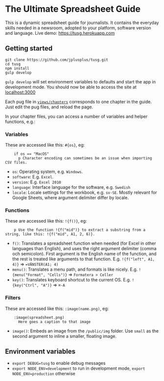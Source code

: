 # The Ultimate Spreadsheet Guide
This is a dynamic spreadsheet guide for journalists. It contains the everyday skills needed in a newsroom, adopted to your platform, software version and language. Live demo: https://tusg.herokuapp.com

## Getting started

    git clone https://github.com/jplusplus/tusg.git
    cd tusg
    npm install
    gulp develop

`gulp develop` will set environment variables to defaults and start the app in development mode. You should now be able to access the site at [localhost:3000](http://localhost:3000)

Each pug file in [`views/chapters`](https://github.com/jplusplus/tusg/tree/master/views/chapters) corresponds to one chapter in the guide. Just edit the pug files, and reload the page.

In your chapter files, you can access a number of variables and helper functions, e.g.:

### Variables

These are accessed like this: `#{os}`, eg:

```pug
    if os == "MacOS"
      p Character encoding can sometimes be an issue when importing CSV files.
```

* `os`: Operating system, e.g. `Windows`.
* `software`: E.g. `Excel`.
* `version`: E.g. `Excel 2010`
* `language`: Interface language for the software, e.g. `Swedish`
* `locale`: Locale settings for the workbook, e.g. `sv-SE`. Mostly relevant for Google Sheets, where argument delimiter differ by locale.

### Functions

These are accessed like this: `!{f()}`, eg:

```pug
    p Use the function !{f("mid")} to extract a substring from a string, like this: !{f("mid", A1, 2, 6)}.
```

* `f()`: Translates a spreadsheet function when needed (for Excel in other languages than English), and uses the right argument delimiter (comma och semicolon). First argument is the English name of the function, and the rest is treated like arguments to that function. E.g. `!{f("left", A1, 4)}` => `=VÄNSTER(A1; 4)`
* `menu()`: Translates a menu path, and formats is like nicely. E.g. `!{menu("Format", "Cells")}` => `Formatera > Celler`
* `key()`: Translates keyboard shortcut to the current OS. E.g. `!{key("Ctrl", "A")}` => `⌘-A`

### Filters

These are accessed like this: `:image(name.png)`, eg:

```pug
    :image(spreadsheet.png)
      Here goes a caption to that image
```

 * `image()`: Embeds an image from the `/public/img` folder. Use `small` as the second argument to inline a smaller, floating image. 


## Environment variables

 - `export DEBUG=tusg` to enable debug messages
 - `export NODE_ENV=development` to run in development mode, `export NODE_ENV=production` otherwise
